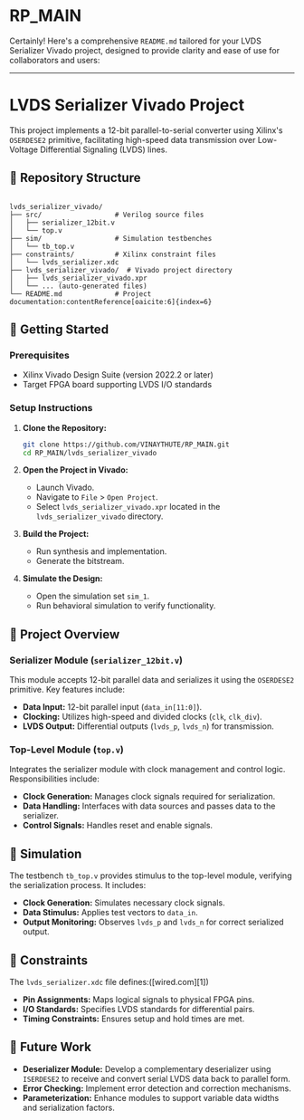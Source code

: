 # RP_MAIN
Certainly! Here's a comprehensive `README.md` tailored for your LVDS Serializer Vivado project, designed to provide clarity and ease of use for collaborators and users:

---

# LVDS Serializer Vivado Project

This project implements a 12-bit parallel-to-serial converter using Xilinx's `OSERDESE2` primitive, facilitating high-speed data transmission over Low-Voltage Differential Signaling (LVDS) lines.

## 📁 Repository Structure

```

lvds_serializer_vivado/
├── src/                  # Verilog source files
│   ├── serializer_12bit.v
│   └── top.v
├── sim/                  # Simulation testbenches
│   └── tb_top.v
├── constraints/          # Xilinx constraint files
│   └── lvds_serializer.xdc
├── lvds_serializer_vivado/  # Vivado project directory
│   ├── lvds_serializer_vivado.xpr
│   └── ... (auto-generated files)
└── README.md             # Project documentation:contentReference[oaicite:6]{index=6}
```

## 🔧 Getting Started

### Prerequisites

* Xilinx Vivado Design Suite (version 2022.2 or later)
* Target FPGA board supporting LVDS I/O standards

### Setup Instructions

1. **Clone the Repository:**

   ```bash
   git clone https://github.com/VINAYTHUTE/RP_MAIN.git
   cd RP_MAIN/lvds_serializer_vivado
   ```



2. **Open the Project in Vivado:**

   * Launch Vivado.
   * Navigate to `File` > `Open Project`.
   * Select `lvds_serializer_vivado.xpr` located in the `lvds_serializer_vivado` directory.

3. **Build the Project:**

   * Run synthesis and implementation.
   * Generate the bitstream.

4. **Simulate the Design:**

   * Open the simulation set `sim_1`.
   * Run behavioral simulation to verify functionality.

## 🧠 Project Overview

### Serializer Module (`serializer_12bit.v`)

This module accepts 12-bit parallel data and serializes it using the `OSERDESE2` primitive. Key features include:

* **Data Input:** 12-bit parallel input (`data_in[11:0]`).
* **Clocking:** Utilizes high-speed and divided clocks (`clk`, `clk_div`).
* **LVDS Output:** Differential outputs (`lvds_p`, `lvds_n`) for transmission.

### Top-Level Module (`top.v`)

Integrates the serializer module with clock management and control logic. Responsibilities include:

* **Clock Generation:** Manages clock signals required for serialization.
* **Data Handling:** Interfaces with data sources and passes data to the serializer.
* **Control Signals:** Handles reset and enable signals.

## 🧪 Simulation

The testbench `tb_top.v` provides stimulus to the top-level module, verifying the serialization process. It includes:

* **Clock Generation:** Simulates necessary clock signals.
* **Data Stimulus:** Applies test vectors to `data_in`.
* **Output Monitoring:** Observes `lvds_p` and `lvds_n` for correct serialized output.

## 📌 Constraints

The `lvds_serializer.xdc` file defines:([wired.com][1])

* **Pin Assignments:** Maps logical signals to physical FPGA pins.
* **I/O Standards:** Specifies LVDS standards for differential pairs.
* **Timing Constraints:** Ensures setup and hold times are met.

## 🚀 Future Work

* **Deserializer Module:** Develop a complementary deserializer using `ISERDESE2` to receive and convert serial LVDS data back to parallel form.
* **Error Checking:** Implement error detection and correction mechanisms.
* **Parameterization:** Enhance modules to support variable data widths and serialization factors.
